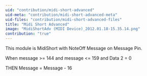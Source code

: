 ```yaml
---
uid: "contribution/midi-short-advanced"
uid-meta: "contribution/midi-short-advanced-meta"
uid-files: "contribution/midi-short-advanced-files"
title: "Midi Short Advanced"
image: "MidiShortAdv (MIDI Device)_2012.01.18-15.35.14.png"
contribution: "true"
---
```


This module is MidiShort with NoteOff Message on Message Pin.

 When 
 message >= 144 
  and 
 message <= 159 
  and 
 Data 2 = 0 

 THEN
 Message = Message - 16